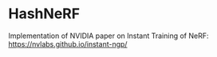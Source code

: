 # HashNeRF
Implementation of NVIDIA paper on Instant Training of NeRF: https://nvlabs.github.io/instant-ngp/
